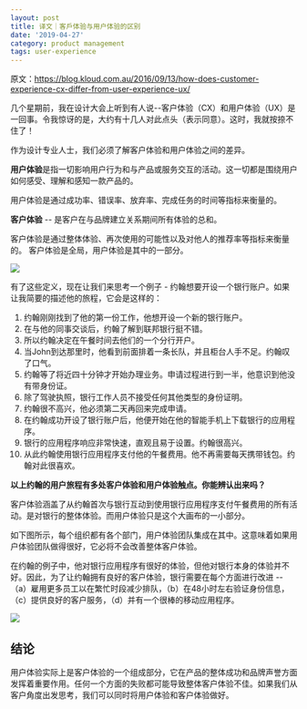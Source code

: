 ```yaml
---
layout: post
title: 译文｜客戶体验与用户体验的区别
date: '2019-04-27'
category: product management
tags: user-experience
---
```


原文：https://blog.kloud.com.au/2016/09/13/how-does-customer-experience-cx-differ-from-user-experience-ux/

几个星期前，我在设计大会上听到有人说--客户体验（CX）和用户体验（UX）是一回事。令我惊讶的是，大约有十几人对此点头（表示同意）。这时，我就按捺不住了！

作为设计专业人士，我们必须了解客户体验和用户体验之间的差异。

**用户体验**是指一切影响用户行为和与产品或服务交互的活动。这一切都是围绕用户如何感受、理解和感知一款产品的。

用户体验是通过成功率、错误率、放弃率、完成任务的时间等指标来衡量的。

**客户体验** -- 是客户在与品牌建立关系期间所有体验的总和。

客户体验是通过整体体验、再次使用的可能性以及对他人的推荐率等指标来衡量的。 客户体验是全局，用户体验是其中的一部分。

![](https://i.imgur.com/7JaMFyp.png)

有了这些定义，现在让我们来思考一个例子 - 约翰想要开设一个银行账户。如果让我简要的描述他的旅程，它会是这样的：

1. 约翰刚刚找到了他的第一份工作，他想开设一个新的银行账户。
2. 在与他的同事交谈后，约翰了解到联邦银行挺不错。
3. 所以约翰决定在午餐时间去他们的一个分行开户。
4. 当John到达那里时，他看到前面排着一条长队，并且柜台人手不足。约翰叹了口气。
5. 约翰等了将近四十分钟才开始办理业务。申请过程进行到一半，他意识到他没有带身份证。
6. 除了驾驶执照，银行工作人员不接受任何其他类型的身份证明。
7. 约翰很不高兴，他必须第二天再回来完成申请。
8. 在约翰成功开设了银行账户后，他便开始在他的智能手机上下载银行的应用程序。
9. 银行的应用程序响应非常快速，直观且易于设置。约翰很高兴。
10. 从此约翰使用银行应用程序支付他的午餐费用。他不再需要每天携带钱包。约翰对此很喜欢。

**以上约翰的用户旅程有多处客户体验和用户体验触点。你能辨认出来吗？**

客户体验涵盖了从约翰首次与银行互动到使用银行应用程序支付午餐费用的所有活动。是对银行的整体体验。而用户体验只是这个大画布的一小部分。

如下图所示，每个组织都有各个部门，用户体验团队集成在其中。这意味着如果用户体验团队做得很好，它必将不会改善整体客户体验。

在约翰的例子中，他对银行应用程序有很好的体验，但他对银行本身的体验并不好。因此，为了让约翰拥有良好的客户体验，银行需要在每个方面进行改进 -- （a）雇用更多员工以在繁忙时段减少排队，（b）在48小时左右验证身份信息，（c）提供良好的客户服务，（d）并有一个很棒的移动应用程序。

![](https://i.imgur.com/PkGHyY4.png)

## 结论

用户体验实际上是客户体验的一个组成部分，它在产品的整体成功和品牌声誉方面发挥着重要作用。任何一个方面的失败都可能导致整体客户体验不佳。如果我们从客户角度出发思考，我们可以同时将用户体验和客户体验做好。